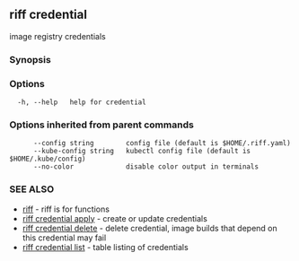 ## riff credential

image registry credentials

### Synopsis


<todo>


### Options

```
  -h, --help   help for credential
```

### Options inherited from parent commands

```
      --config string        config file (default is $HOME/.riff.yaml)
      --kube-config string   kubectl config file (default is $HOME/.kube/config)
      --no-color             disable color output in terminals
```

### SEE ALSO

* [riff](riff.md)	 - riff is for functions
* [riff credential apply](riff_credential_apply.md)	 - create or update credentials
* [riff credential delete](riff_credential_delete.md)	 - delete credential, image builds that depend on this credential may fail
* [riff credential list](riff_credential_list.md)	 - table listing of credentials

